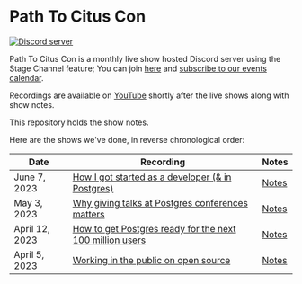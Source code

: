 # Path To Citus Con 

[![Discord server](https://img.shields.io/discord/1042492311080288306)](https://aka.ms/open-source-discord) 


Path To Citus Con is a monthly live show hosted Discord server using the Stage Channel feature; You can join [here](https://aka.ms/open-source-discord) and [subscribe to our events calendar](https://aka.ms/PathToCitusCon-cal). 

Recordings are available on [YouTube](http://aka.ms/PathToCitusCon-playlist) shortly after the live shows along with show notes. 

This repository holds the show notes.  
  
Here are the shows we've done, in reverse chronological order:
  
| Date | Recording | Notes | 
| ---- | ---- | ---- | 
| June 7, 2023 | [How I got started as a developer (& in Postgres)](https://youtu.be/72OdrpZXjEg) | [Notes](https://github.com/citusdata/PathToCitusCon/blob/main/2023-06-07.md) | 
| May 3, 2023 | [Why giving talks at Postgres conferences matters](https://youtu.be/RIvG_2ErRlU) | [Notes](https://github.com/citusdata/PathToCitusCon/blob/main/2023-05-03.md) | 
| April 12, 2023 | [How to get Postgres ready for the next 100 million users](https://youtu.be/dPp-seRKmgY) | [Notes](https://github.com/citusdata/PathToCitusCon/blob/main/2023-04-12.md) | 
| April 5, 2023 | [Working in the public on open source](https://youtu.be/Rnz3uJw1DNo) | [Notes](https://github.com/citusdata/PathToCitusCon/blob/main/2023-04-05.md) | 

 
